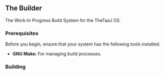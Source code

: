 ## The Builder
The Work-In Progress Build System for the TheTaaJ OS.

### Prerequisites
Before you begin, ensure that your system has the following tools installed:
- **GNU Make:** For managing build processes.


### Building
